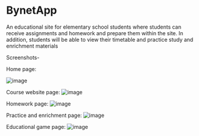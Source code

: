 # BynetApp
An educational site for elementary school students where students can receive assignments and homework and prepare them within the site. In addition, students will be able to view their timetable and practice study and enrichment materials

Screenshots-

Home page:

![image](https://user-images.githubusercontent.com/88038114/193752030-57f728a9-36d0-482d-9101-77dd4ca149f9.png)


Course website page:
![image](https://user-images.githubusercontent.com/88038114/193752931-e5e152d6-363d-4135-8c20-42f830683ed1.png)








Homework page:
![image](https://user-images.githubusercontent.com/88038114/193752762-063a0262-076d-4f40-9d95-da41f76099fb.png)



























Practice and enrichment page:
![image](https://user-images.githubusercontent.com/88038114/193752729-5bec30b2-e1f2-4c67-806a-2402b3991dbe.png)


Educational game page:
![image](https://user-images.githubusercontent.com/88038114/193752707-8e6a8297-79d2-4d64-bd02-700dc51a05a1.png)
